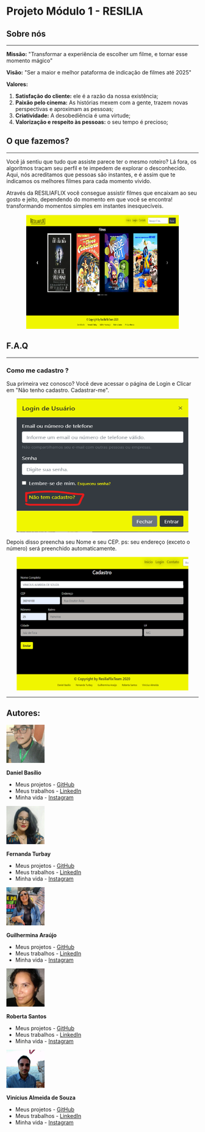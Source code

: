 # Projeto Módulo 1 - RESILIA 
## Sobre nós
  <hr>
  
 **Missão:** "Transformar a experiência de escolher um filme, e tornar esse momento mágico"
 
 **Visão:** "Ser a maior e melhor pataforma de indicação de filmes até 2025"
 
 **Valores:** 
 
 1. **Satisfação do cliente:** ele é a razão da nossa existência;
 2. **Paixão pelo cinema:** As histórias mexem com a gente, trazem novas perspectivas e aproximam as pessoas;
 3. **Criatividade:** A desobediência é uma virtude; 
 4. **Valorização e respeito às pessoas:** o seu tempo é precioso;
 

## O que fazemos?
<hr>

Você já sentiu que tudo que assiste parece ter o mesmo roteiro? Lá fora, os algoritmos traçam seu perfil e te impedem de explorar o desconhecido.
Aqui, nós acreditamos que pessoas são instantes, e é assim que te indicamos os melhores filmes para cada momento vivido.

Através da RESILIAFLIX você consegue assistir filmes que encaixam ao seu gosto e jeito, dependendo do momento em que você se encontra! transformando momentos simples em instantes inesquecíveis.

<p align="center">
 <img src="https://github.com/araujo-gui/Projeto-Resilia-Modulo-01/blob/main/img/print-index.png" width="400" height="300"> 
</p>

## F.A.Q
<hr>

### Como me cadastro ?

Sua primeira vez conosco?
Você deve acessar o página de Login e Clicar em "Não tenho cadastro. Cadastrar-me".

<p align="center"><img src="https://github.com/araujo-gui/Projeto-Resilia-Modulo-01/blob/main/img/print-login.png" width="450" height="350"></p>

Depois disso preencha seu Nome e seu CEP. ps: seu endereço (exceto o número) será preenchido automaticamente.

<p align="center"><img src="https://github.com/araujo-gui/Projeto-Resilia-Modulo-01/blob/main/img/print-cadastro.png" width="450" height="350"></p>



<hr>

## **Autores:**
  
  <img src="https://github.com/araujo-gui/Projeto-Resilia-Modulo-01/blob/main/img.contato/daniel.jpeg" width="100" height="100">
  
**Daniel Basílio**
  
  - Meus projetos - [GitHub](https://github.com/Dbasilio-dev)
  - Meus trabalhos - [LinkedIn](https://www.linkedin.com/in/daniel-basilio-91a8341ab/)
  - Minha vida - [Instagram](https://www.instagram.com/basiliocoms/)

  
<img src="https://github.com/araujo-gui/Projeto-Resilia-Modulo-01/blob/main/img.contato/fernanda.jpeg" width="100" height="100">

**Fernanda Turbay**
- Meus projetos - [GitHub](https://github.com/fernandaturbay)
- Meus trabalhos - [LinkedIn](https://www.linkedin.com/in/fernandaturbay/)
- Minha vida - [Instagram](https://www.instagram.com/fernandaturbay/)

<img src="https://github.com/araujo-gui/Projeto-Resilia-Modulo-01/blob/main/img.contato/guilhermina.jpeg" width="100" height="100">

**Guilhermina Araújo**
- Meus projetos - [GitHub](https://github.com/araujo-gui)
- Meus trabalhos - [LinkedIn](https://www.linkedin.com/in/guilhermina-ara%C3%BAjo-b780b5108/)
- Minha vida - [Instagram](https://www.instagram.com/guiiaaraujo_/?hl=pt-br)

<img src="https://github.com/araujo-gui/Projeto-Resilia-Modulo-01/blob/main/img.contato/roberta.jpeg" width="100" height="100">

**Roberta Santos**
- Meus projetos - [GitHub](https://github.com/LaDespistada1981)
- Meus trabalhos - [LinkedIn](https://www.linkedin.com/in/santosroberta)
- Minha vida - [Instagram](https://www.instagram.com/ladespistada/)

<img src="https://github.com/araujo-gui/Projeto-Resilia-Modulo-01/blob/main/img.contato/vinicius.jpeg" width="100" height="100">

**Vinícius Almeida de Souza**
- Meus projetos - [GitHub](https://github.com/viniciusalmeidas)
- Meus trabalhos - [LinkedIn](https://www.linkedin.com/in/valmsou/?originalSubdomain=br)
- Minha vida - [Instagram](https://www.instagram.com/v.alma_br/)


